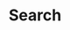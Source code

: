 ---
title: "Search"
layout: "search"
description: "\"If I cease searching, then, woe is me, I am lost.\" - Vincent van Gogh"
summary: "Search"
placeholder: "Search posts"
---